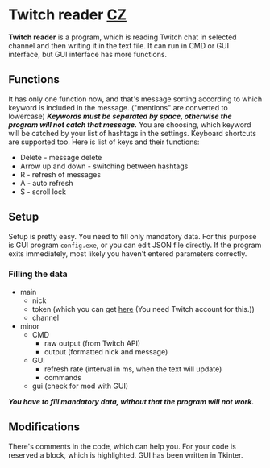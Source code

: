 # Twitch reader [CZ](./README_CZ.md)

**Twitch reader** is a program, which is reading Twitch chat in selected channel and then writing it in the text file. It can run in CMD or GUI interface, but GUI interface has more functions.

## Functions
It has only one function now, and that's message sorting according to which keyword is included in the message. ("mentions" are converted to lowercase) ***Keywords must be separated by space, otherwise the program will not catch that message.*** You are choosing, which keyword will be catched by your list of hashtags in the settings. Keyboard shortcuts are supported too.
Here is list of keys and their functions:
- Delete - message delete
- Arrow up and down - switching between hashtags
- R - refresh of messages
- A - auto refresh
- S - scroll lock


## Setup
Setup is pretty easy. You need to fill only mandatory data. For this purpose is GUI program `config.exe`, or you can edit JSON file directly. If the program exits immediately, most likely you haven't entered parameters correctly.

### Filling the data
- main
    - nick
    - token (which you can get [here](https://twitchapps.com/tmi/) (You need Twitch account for this.))
    - channel
- minor
    - CMD
        - raw output (from Twitch API)
        - output (formatted nick and message)
    - GUI
        - refresh rate (interval in ms, when the text will update)
        - commands
    - gui (check for mod with GUI)

	
***You have to fill mandatory data, without that the program will not work.***

## Modifications
There's comments in the code, which can help you. For your code is reserved a block, which is highlighted. GUI has been written in Tkinter.
